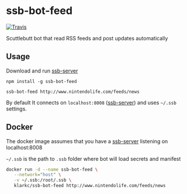# ssb-bot-feed
[![Travis](https://img.shields.io/travis/klarkc/ssb-bot-feed/master.svg)](https://travis-ci.org/klarkc/ssb-bot-feed/branches)

Scuttlebutt bot that read RSS feeds and post updates automatically

## Usage

Download and run [ssb-server](https://github.com/ssbc/ssb-server)

`npm install -g ssb-bot-feed`

`ssb-bot-feed http://www.nintendolife.com/feeds/news`

By default It connects on `localhost:8008` ([ssb-server](https://github.com/ssbc/ssb-server)) and uses `~/.ssb` settings.

## Docker

The docker image assumes that you have a [ssb-server](https://github.com/ssbc/ssb-server) listening on localhost:8008

`~/.ssb` is the path to `.ssb` folder where bot will load secrets and manifest

```bash
docker run -d --name ssb-bot-feed \
   --network="host" \
   -v ~/.ssb:/root/.ssb \
   klarkc/ssb-bot-feed http://www.nintendolife.com/feeds/news
```